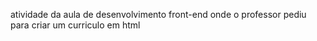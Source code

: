 atividade da aula de desenvolvimento front-end onde o professor pediu para criar um curriculo em html
